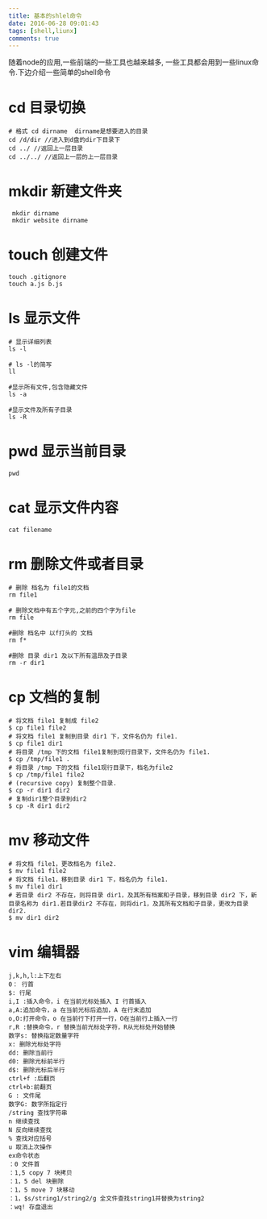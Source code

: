 ```yaml
---
title: 基本的shlel命令
date: 2016-06-28 09:01:43
tags: [shell,liunx]
comments: true
---
```


随着node的应用,一些前端的一些工具也越来越多, 一些工具都会用到一些linux命令.下边介绍一些简单的shell命令
<!--more-->

cd 目录切换
================
```
# 格式 cd dirname  dirname是想要进入的目录
cd /d/dir //进入到d盘的dir下目录下
cd ../ //返回上一层目录
cd ../../ //返回上一层的上一层目录
```

mkdir 新建文件夹
===============
```
 mkdir dirname
 mkdir website dirname
```

touch 创建文件
==========

```
touch .gitignore
touch a.js b.js
```

ls 显示文件
==============

```
# 显示详细列表
ls -l

# ls -l的简写
ll

#显示所有文件,包含隐藏文件
ls -a

#显示文件及所有子目录
ls -R

```

pwd 显示当前目录
===============
```
pwd
```

cat 显示文件内容
========

```
cat filename
```

rm 删除文件或者目录
==============

```
# 删除 档名为 file1的文档
rm file1

# 删除文档中有五个字元,之前的四个字为file
rm file

#删除 档名中 以f打头的 文档
rm f*

#删除 目录 dir1 及以下所有温昂及子目录
rm -r dir1
```

cp 文档的复制
=============

```
# 将文档 file1 复制成 file2
$ cp file1 file2
# 将文档 file1 复制到目录 dir1 下，文件名仍为 file1.
$ cp file1 dir1
# 将目录 /tmp 下的文档 file1复制到现行目录下，文件名仍为 file1.
$ cp /tmp/file1 .
# 将目录 /tmp 下的文档 file1现行目录下，档名为file2
$ cp /tmp/file1 file2
# (recursive copy) 复制整个目录.
$ cp -r dir1 dir2
# 复制dir1整个目录到dir2
$ cp -R dir1 dir2

```

mv 移动文件
====================

```
# 将文档 file1，更改档名为 file2.
$ mv file1 file2
# 将文档 file1，移到目录 dir1 下，档名仍为 file1.
$ mv file1 dir1
# 若目录 dir2 不存在，则将目录 dir1，及其所有档案和子目录，移到目录 dir2 下，新目录名称为 dir1.若目录dir2 不存在，则将dir1，及其所有文档和子目录，更改为目录 dir2.
$ mv dir1 dir2
```

vim 编辑器
=====================

```
j,k,h,l:上下左右
0： 行首
$: 行尾
i,I :插入命令，i 在当前光标处插入 I 行首插入
a,A:追加命令，a 在当前光标后追加，A 在行末追加
o,O:打开命令，o 在当前行下打开一行，O在当前行上插入一行
r,R :替换命令，r 替换当前光标处字符，R从光标处开始替换
数字s: 替换指定数量字符
x: 删除光标处字符
dd: 删除当前行
d0: 删除光标前半行
d$: 删除光标后半行
ctrl+f :后翻页
ctrl+b:前翻页
G : 文件尾
数字G: 数字所指定行
/string 查找字符串
n 继续查找
N 反向继续查找
% 查找对应括号
u 取消上次操作
ex命令状态
：0 文件首
：1,5 copy 7 块拷贝
：1，5 del 块删除
：1，5 move 7 块移动
：1，$s/string1/string2/g 全文件查找string1并替换为string2
：wq! 存盘退出
```
